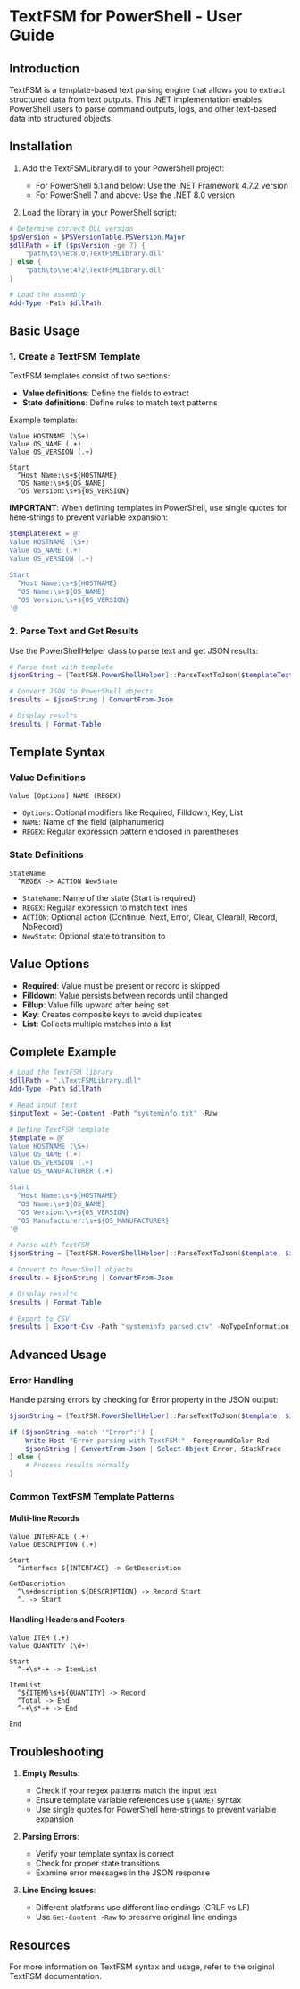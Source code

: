 
# TextFSM for PowerShell - User Guide

## Introduction

TextFSM is a template-based text parsing engine that allows you to extract structured data from text outputs. This .NET implementation enables PowerShell users to parse command outputs, logs, and other text-based data into structured objects.

## Installation

1. Add the TextFSMLibrary.dll to your PowerShell project:
   - For PowerShell 5.1 and below: Use the .NET Framework 4.7.2 version
   - For PowerShell 7 and above: Use the .NET 8.0 version

2. Load the library in your PowerShell script:

```powershell
# Determine correct DLL version
$psVersion = $PSVersionTable.PSVersion.Major
$dllPath = if ($psVersion -ge 7) {
    "path\to\net8.0\TextFSMLibrary.dll"
} else {
    "path\to\net472\TextFSMLibrary.dll"
}

# Load the assembly
Add-Type -Path $dllPath
```

## Basic Usage

### 1. Create a TextFSM Template

TextFSM templates consist of two sections:
- **Value definitions**: Define the fields to extract
- **State definitions**: Define rules to match text patterns

Example template:

```
Value HOSTNAME (\S+)
Value OS_NAME (.+)
Value OS_VERSION (.+)

Start
  ^Host Name:\s+${HOSTNAME}
  ^OS Name:\s+${OS_NAME}
  ^OS Version:\s+${OS_VERSION}
```

**IMPORTANT**: When defining templates in PowerShell, use single quotes for here-strings to prevent variable expansion:

```powershell
$templateText = @'
Value HOSTNAME (\S+)
Value OS_NAME (.+)
Value OS_VERSION (.+)

Start
  ^Host Name:\s+${HOSTNAME}
  ^OS Name:\s+${OS_NAME}
  ^OS Version:\s+${OS_VERSION}
'@
```

### 2. Parse Text and Get Results

Use the PowerShellHelper class to parse text and get JSON results:

```powershell
# Parse text with template
$jsonString = [TextFSM.PowerShellHelper]::ParseTextToJson($templateText, $inputText, $true)

# Convert JSON to PowerShell objects
$results = $jsonString | ConvertFrom-Json

# Display results
$results | Format-Table
```

## Template Syntax

### Value Definitions

```
Value [Options] NAME (REGEX)
```

- `Options`: Optional modifiers like Required, Filldown, Key, List
- `NAME`: Name of the field (alphanumeric)
- `REGEX`: Regular expression pattern enclosed in parentheses

### State Definitions

```
StateName
  ^REGEX -> ACTION NewState
```

- `StateName`: Name of the state (Start is required)
- `REGEX`: Regular expression to match text lines
- `ACTION`: Optional action (Continue, Next, Error, Clear, Clearall, Record, NoRecord)
- `NewState`: Optional state to transition to

## Value Options

- **Required**: Value must be present or record is skipped
- **Filldown**: Value persists between records until changed
- **Fillup**: Value fills upward after being set
- **Key**: Creates composite keys to avoid duplicates
- **List**: Collects multiple matches into a list

## Complete Example

```powershell
# Load the TextFSM library
$dllPath = ".\TextFSMLibrary.dll"
Add-Type -Path $dllPath

# Read input text
$inputText = Get-Content -Path "systeminfo.txt" -Raw

# Define TextFSM template
$template = @'
Value HOSTNAME (\S+)
Value OS_NAME (.+)
Value OS_VERSION (.+)
Value OS_MANUFACTURER (.+)

Start
  ^Host Name:\s+${HOSTNAME}
  ^OS Name:\s+${OS_NAME}
  ^OS Version:\s+${OS_VERSION}
  ^OS Manufacturer:\s+${OS_MANUFACTURER}
'@

# Parse with TextFSM
$jsonString = [TextFSM.PowerShellHelper]::ParseTextToJson($template, $inputText, $true)

# Convert to PowerShell objects
$results = $jsonString | ConvertFrom-Json

# Display results
$results | Format-Table

# Export to CSV
$results | Export-Csv -Path "systeminfo_parsed.csv" -NoTypeInformation
```

## Advanced Usage

### Error Handling

Handle parsing errors by checking for Error property in the JSON output:

```powershell
$jsonString = [TextFSM.PowerShellHelper]::ParseTextToJson($template, $inputText, $true)

if ($jsonString -match '"Error":') {
    Write-Host "Error parsing with TextFSM:" -ForegroundColor Red
    $jsonString | ConvertFrom-Json | Select-Object Error, StackTrace
} else {
    # Process results normally
}
```

### Common TextFSM Template Patterns

#### Multi-line Records

```
Value INTERFACE (.+)
Value DESCRIPTION (.+)

Start
  ^interface ${INTERFACE} -> GetDescription

GetDescription
  ^\s+description ${DESCRIPTION} -> Record Start
  ^. -> Start
```

#### Handling Headers and Footers

```
Value ITEM (.+)
Value QUANTITY (\d+)

Start
  ^-+\s*-+ -> ItemList

ItemList
  ^${ITEM}\s+${QUANTITY} -> Record
  ^Total -> End
  ^-+\s*-+ -> End

End
```

## Troubleshooting

1. **Empty Results**:
   - Check if your regex patterns match the input text
   - Ensure template variable references use `${NAME}` syntax
   - Use single quotes for PowerShell here-strings to prevent variable expansion

2. **Parsing Errors**:
   - Verify your template syntax is correct
   - Check for proper state transitions
   - Examine error messages in the JSON response

3. **Line Ending Issues**:
   - Different platforms use different line endings (CRLF vs LF)
   - Use `Get-Content -Raw` to preserve original line endings

## Resources

For more information on TextFSM syntax and usage, refer to the original TextFSM documentation.
